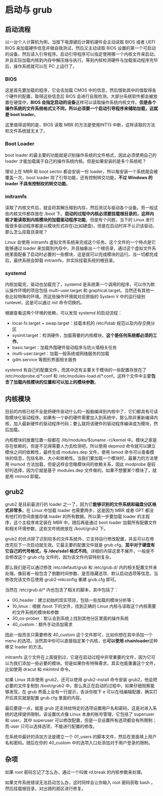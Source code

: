 # 启动与 grub

## 启动流程

以一台个人计算机为例，当按下电源键后计算机硬件会主动读取 BIOS 或者 UEFI BIOS 来加载硬件信息并做自我测试，然后又主动读取 BIOS 设置的第一个可启动的设备，然后读入引导程序。启动引导程序可以指定使用哪一个内核文件来启动，并且实际加载内核到内存中解压缩与执行。等到内核检测硬件与加载驱动程序完毕后，操作系统就可以在 PC 上运行了。

### BIOS

这是首先要加载的程序，它会去加载 CMOS 中的信息，然后借助其中的值取得各个硬件的配置，取得这些信息后 BIOS 会进行自我检测。大部分系统软件都会被放置在硬盘中，**BIOS 会指定启动的设备**这样可以读取操作系统内核文件。**但是各个操作系统的文件系统格式又不同，所以必须要一个启动引导程序来辅助加载，这就是 boot loader**。

这里值得说明的是，BIOS 读取 MBR 的方法是使用INT13 中断，这样读取的方法和文件系统就无关了。

### Boot Loader

boot loader 的最主要的功能就是识别操作系统的文件格式，因此必须使用自己的 loader 才能加载属于自己的操作系统内核。但是如果安装的是多个系统呢？

理论上在 MBR 和 boot sector 都会安装一份 loader，所以每安装一个系统就会被覆盖一次，boot loader 除了引导功能，还有控制转交功能，**不过 Windows 的 loader 不具有控制权的转交功能**。

### initramfs

读取了内核文件后，就会将其解压缩到内存，然后测试与驱动各个设备。而一般这些内核文件都存放在 /boot 下。**启动的过程中内核必须要挂载根目录的，这样内核才能读取到内核模块的加载驱动程序功能**。但是有个问题，当下的 Linux 发行版很多驱动程序都是以模块形式存在(比如硬盘)，但是在启动时并不认识该驱动，那么怎么挂载目录呢？

Linux 会使用 initramfs 虚拟文件系统来完成这个任务。这个文件的一个特点是它能够通过 loader 来加载到内存中，并且抽象出一个根目录，通过这个虚拟文件系统里面配备了启动时必要的一些模块，这是就可以完成模块的运行。当一切都完成后，最终系统会卸载 initramfs，并实际挂载系统的根目录。

### systemd

内核加载完，驱动也加载完了，systemd 是系统第一个调用的程序，可以作为默认操作环境的项目包括 multi-user.target 和 graphical.target。当然还有其他一些比较特殊的环境。而这些操作环境就对应原版的 System V 中的运行级别 runlevel，这是可以通过 init 命令切换的。

根据查看这两个环境的依赖，可以发现 systemd 的启动流程：

* local-fs.target + swap.target：挂载本机的 /etc/fstab 规范以及内存交换分区
* sysinit.target：检测硬件，加载需要的内核模块，**这个是任何系统都必须的工作**。
* basic.target：加载外围硬件驱动程序与防火墙相关任务
* multi-user.target：加载一般系统或网络服务的加载
* gdm.service 等图形界面相关服务

systemd 有自己的配置文件，而其中还有主要关于模块的一些配置存放在了 /etc/modprobe.d/\*.conf 和 /etc/modules-load.d/\*.conf。这样个文件中主要**包含了加载内核模块的位置和可以加上的模块参数**。

## 内核模块

目前的内核已经不全是把硬件驱动什么的一股脑编译到内核中了，它们都具有可读取模块化驱动程序。如果有一个新的硬件需要加入到系统中，那么除非重新编译内核，加入最新硬件的驱动程序代码；要么就将该硬件的驱动程序编译成为模块，然后加载。

内核模块的放置位置一般都在 /lib/modules/$(uname -r)/kernel 中。模块之家是存在依赖的，但是不见得需要人为去检测吧，所以使用 depmod 命令就可以建立模块之间的依赖性，最终生成 modules.dep 文件。使用 lsmod 命令可以查看模块的信息，包括名称、大小和依赖性。当我们要加载一个模块时，最暴力的方法使用 insmod 方法加载，但是这样会忽略模块间的依赖关系，因此 modprobe 是较好的选择，因为它就是基于 modules.dep 文件做的。如果不想要某个模块了，就是用 rmmod 卸载。

## grub2

grub2 是目前最流行的 loader 之一了，因为它**能够识别的文件系统和磁盘分区格式非常多**。在 Linux 中加载 loader 也需要两步，这是因为 MBR 或者 GPT 都没有他打的空间直接存储 loader 的所有数据。所以第一步要加载 loader 的主程序，这个主程序肯定装在 MBR 中。随后再是通过 boot loader 加载所有配置文件和相关环境参数，这些文件统统放在 /boot/grub2 下。

grub2 的优点除了识别较多的文件系统外，它支持自行修改配置，并且可以在修改完后下一次启动就生效。它最主要的配置文件就是 grub.cfg。**其中对于硬盘有它自己的代号格式，与 /dev/sda1 格式不同**。详细的内容这里不展开，一般是不会修改这个 grub.cfg 文件的，因为该文件内容特别复杂。

那么我们是可以通过修改 /etc/default/grub 和 /etc/grub.d/ 内的相关配置文件来处理。像前者一般包含了倒数时间参数、是否隐藏选项、默认启动选项等信息。当修改完该文件后使用 grub2-mkconfig 重建 grub.cfg 即可。

当然在 /etc/grub.d/* 内也包含了相关的脚本，其中包括了：

* 00_header：建立初始的现实项目，包括一些加载的模块分析等；
* 10_linux：根据 /boot 下的文件，找到正确的 Linux 内核与读取这个内核需要的文件系统的模块和参数
* 30_os-prober：默认会到系统上找到其他分区里面的操作系统
* 40_custom：额外手动添加需求

因此一般而言只需要修改 40_custom 这个文件即可，比如你想在其中添加一个 menu 的选项。当然其中你可以直接指定某个内核，也**可以使用 chainloader**这种移交 loader 的方法。

initramfs 这个文件在上面提到过，它是在启动过程中非常重要的文件，因为它可以为我们添加一些必要的模块。但是如果你有特殊需求，其实也能重置这个文件，比如使用 dracut 和 mkinitrd 命令。

如果 Linux 并非使用 grub2，还可以使用  grub2-install 命令安装 grub2，他会把必要的文件复制到 /boot/grub2 中。那么真正在启动的过程中，如果仔细观察能够发现，在 grub 界面上会有一行提示，告诉你按下 e 可以在线编辑配置，确实打开后其实就是配置 grub.cfg 里面的内容。

最后要提一点，就是 grub 还支持给特定的选项设置用户名和密码，这是对进入系统的选择提供限制。该设置优点像 Linux 本身的账号管理，它包括了 superuser 和 user，其中 superuser 可以修改配置，但是一旦设置所有选项都会有所限制；而 user 只可以选择选项，不能进行配置的修改。

在系统中最好的添加方法是建立一个 01_users 的脚本文件，然后在里面填上用户名和密码。随后在你的 40_custom 中的选项入口处添加对于用户登录的限制。

## 杂项

如果 root 密码忘记了怎么办，通过一个叫做 rd.break 的内核参数来处理。

如果文件系统错误无法启动怎么办，这时同样会让你输入 root 密码获取 bash ，然后挂载根目录，对出错的扇区进行修复。